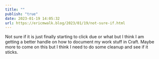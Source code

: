 ```yaml
---
title: ""
publish: "true"
date: 2023-01-19 14:05:32
url: https://ericmwalk.blog/2023/01/19/not-sure-if.html
---
```


Not sure if it is just finally starting to click due or what but I think I am getting a better handle on how to document my work stuff in Craft. Maybe more to come on this but I think I need to do some cleanup and see if it sticks.